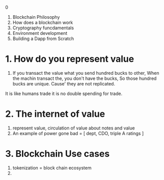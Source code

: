 0 

1. Blockchain Philosophy
2. How does a blockchain work
3. Cryptography funcdamentals
4. Environment development
5. Building a Dapp from Scratch


# 1. How do you represent value

1. If you transact the value what you send hundred bucks to other, When the machin transact the, you don't have the bucks, So those hundred bucks are unique. Cause' they are not replicated.

It is like humans trade it is no double spending for trade.


# 2. The internet of value

1. represent value, circulation of value about notes and value
2. An example of power gone bad = [ dept, CDO, triple A ratings ]

# 3. Blockchain Use cases

1. tokenization = block chain ecosystem
2. 


